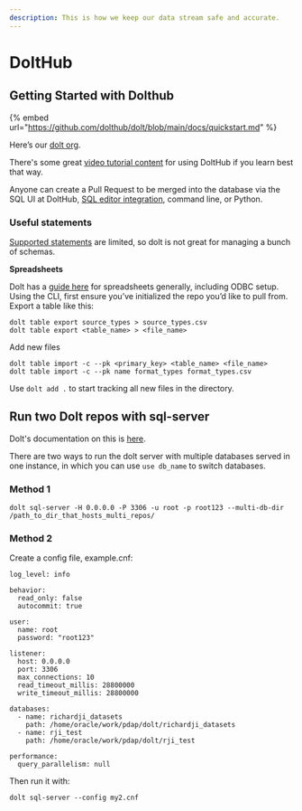 ```yaml
---
description: This is how we keep our data stream safe and accurate.
---
```


# DoltHub

## Getting Started with Dolthub

{% embed url="https://github.com/dolthub/dolt/blob/main/docs/quickstart.md" %}

Here’s our [dolt org](https://www.dolthub.com/organizations/pdap).

There's some great [video tutorial content](https://www.youtube.com/playlist?list=PL0F4rChlR1GiXabNeh6H0kwIStyPFSZLS) for using DoltHub if you learn best that way.

Anyone can create a Pull Request to be merged into the database via the SQL UI at DoltHub, [SQL editor integration](https://github.com/dolthub/docs/blob/gitbook-dev/content/integrations/sql-editors.md), command line, or Python.

### Useful statements

[Supported statements](https://docs.dolthub.com/interfaces/sql/sql-support/supported-statements) are limited, so dolt is not great for managing a bunch of schemas.

**Spreadsheets**

Dolt has a [guide here](https://docs.dolthub.com/integrations/spreadsheets) for spreadsheets generally, including ODBC setup. Using the CLI, first ensure you’ve initialized the repo you’d like to pull from. Export a table like this:

```
dolt table export source_types > source_types.csv
dolt table export <table_name> > <file_name>
```

Add new files

```
dolt table import -c --pk <primary_key> <table_name> <file_name>
dolt table import -c --pk name format_types format_types.csv
```

Use `dolt add .` to start tracking all new files in the directory.

## Run two Dolt repos with sql-server

Dolt's documentation on this is [here](https://docs.dolthub.com/interfaces/cli#dolt-sql-server).

There are two ways to run the dolt server with multiple databases served in one instance, in which you can use `use db_name` to switch databases.

### Method 1

```
dolt sql-server -H 0.0.0.0 -P 3306 -u root -p root123 --multi-db-dir /path_to_dir_that_hosts_multi_repos/
```

### Method 2

Create a config file, example.cnf:

```
log_level: info

behavior:
  read_only: false
  autocommit: true

user:
  name: root
  password: "root123"

listener:
  host: 0.0.0.0
  port: 3306
  max_connections: 10
  read_timeout_millis: 28800000
  write_timeout_millis: 28800000
  
databases: 
  - name: richardji_datasets
    path: /home/oracle/work/pdap/dolt/richardji_datasets
  - name: rji_test
    path: /home/oracle/work/pdap/dolt/rji_test

performance:
  query_parallelism: null
```

Then run it with:

```
dolt sql-server --config my2.cnf
```
